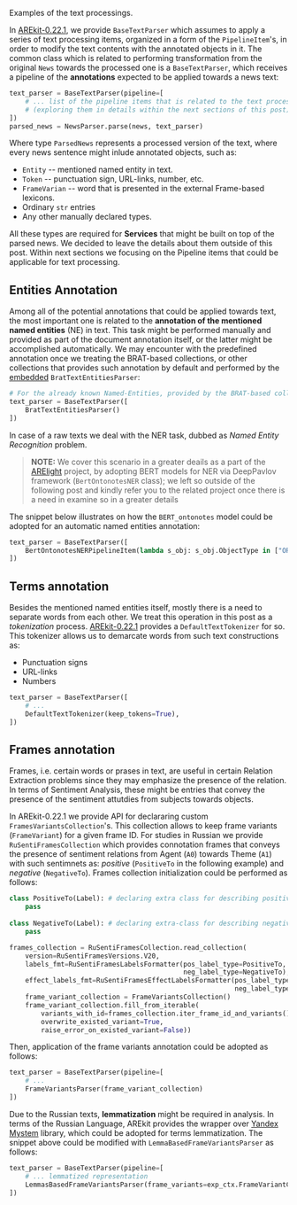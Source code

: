 Examples of the text processings.

In [AREkit-0.22.1](https://github.com/nicolay-r/AREkit), 
we provide `BaseTextParser` which assumes to apply a series of text processing items, organized in a form of the `PipelineItem`'s,
in order to modify the text contents with the annotated objects in it. 
The common class which is related to performing transformation from the original `News` towards the processed one is a `BaseTextParser`, which receives
a pipeline of the **annotations** expected to be applied towards a news text:

```python
text_parser = BaseTextParser(pipeline=[ 
    # ... list of the pipeline items that is related to the text processsing 
    # (exploring them in details within the next sections of this post)
])
parsed_news = NewsParser.parse(news, text_parser)
```
Where type `ParsedNews` represents a processed version of the text, where every news sentence might inlude annotated objects, such as: 
* `Entity` -- mentioned named entity in text.
* `Token` -- punctuation sign, URL-links, number, etc.
* `FrameVarian` -- word that is presented in the external Frame-based lexicons.
* Ordinary `str` entries
* Any other manually declared types.

All these types are required for **Services** that might be built on top of the parsed news. We decided to leave the details about them outside of this post.
Within next sections we focusing on the Pipeline items that could be applicable for text processing.

## Entities Annotation

Among all of the potential annotations that could be applied towards text, 
the most important one is related to the **annotation of the mentioned named entities** (NE) in text.
This task might be performed manually and provided as part of the document annotation itself, or 
the latter might be accomplished automatically. 
We may encounter with the predefined annotation once we treating the BRAT-based collections, 
or other collections that provides such annotation by default and performed by the 
[embedded](https://github.com/nicolay-r/AREkit/blob/629ee6d2705980b4a7ad792faa3f7baae5b57973/arekit/contrib/source/brat/entities/parser.py#L8) 
`BratTextEntitiesParser`:

```python
# For the already known Named-Entities, provided by the BRAT-based collection.
text_parser = BaseTextParser([
    BratTextEntitiesParser()
])
```

In case of a raw texts we deal with the NER task, dubbed as *Named Entity Recognition* problem.
> **NOTE:** We cover this scenario in a greater deails as a part of the 
[ARElight](https://github.com/nicolay-r/ARElight/blob/v0.22.1/arelight/text/ner_ontonotes.py) project, 
by adopting BERT models for NER via DeepPavlov framework (`BertOntonotesNER` class); 
we left so outside of the following post and kindly refer you to the related project once there is a need 
in examine so in a greater details

The snippet below illustrates on how the `BERT_ontonotes` model could be adopted for an automatic 
named entities annotation:

```python
text_parser = BaseTextParser([
    BertOntonotesNERPipelineItem(lambda s_obj: s_obj.ObjectType in ["ORG", "PERSON", "LOC", "GPE"])
])
```
## Terms annotation

Besides the mentioned named entities itself, mostly there is a need to separate words from each other.
We treat this operation in this post as a *tokenization* process. 
[AREkit-0.22.1](https://github.com/nicolay-r/AREkit) provides a `DefaultTextTokenizer` for so. 
This tokenizer allows us to demarcate words from such text constructions as: 
* Punctuation signs 
* URL-links
* Numbers

```python
text_parser = BaseTextParser([
    # ... 
    DefaultTextTokenizer(keep_tokens=True),
])
```

## Frames annotation

Frames, i.e. certain words or prases in text, are useful in certain Relation Extraction problems since they may emphasize the presence of the relation.
In terms of Sentiment Analysis, these might be entries that convey the presence of the sentiment attutdies from subjects towards objects.

In AREkit-0.22.1 we provide API for declararing custom `FramesVariantsCollection`'s. 
This collection allows to keep frame variants (`FrameVariant`) for a given frame ID.
For studies in Russian we provide `RuSentiFramesCollection` which provides connotation frames that conveys the presence of sentiment relations from Agent (`A0`) towards Theme (`A1`) with such sentimnets as: *positive* (`PositiveTo` in the following example) and *negative* (`NegativeTo`). 
Frames collection initialization could be performed as follows:

```python
class PositiveTo(Label): # declaring extra class for describing positive label
    pass
    
class NegativeTo(Label): # declaring extra-class for describing negative label
    pass

frames_collection = RuSentiFramesCollection.read_collection(
    version=RuSentiFramesVersions.V20,
    labels_fmt=RuSentiFramesLabelsFormatter(pos_label_type=PositiveTo, 
                                            neg_label_type=NegativeTo),
    effect_labels_fmt=RuSentiFramesEffectLabelsFormatter(pos_label_type=PositiveTo, 
                                                         neg_label_type=NegativeTo))
    frame_variant_collection = FrameVariantsCollection()
    frame_variant_collection.fill_from_iterable(
        variants_with_id=frames_collection.iter_frame_id_and_variants(),
        overwrite_existed_variant=True,
        raise_error_on_existed_variant=False))
```

Then, application of the frame variants annotation could be adopted as follows:
```python
text_parser = BaseTextParser(pipeline=[
    # ...
    FrameVariantsParser(frame_variant_collection)
])
```

Due to the Russian texts, **lemmatization** might be required in analysis.
In terms of the Russian Language, AREkit provides the wrapper over [Yandex Mystem](https://yandex.ru/dev/mystem/) 
library, which could be adopted for terms lemmatization.
The snippet above could be modified with
`LemmaBasedFrameVariantsParser` as follows:
```python
text_parser = BaseTextParser(pipeline=[
    # ... lemmatized representation
    LemmasBasedFrameVariantsParser(frame_variants=exp_ctx.FrameVariantCollection, stemmer=MystemWrapper())]
])
```
